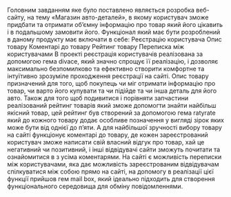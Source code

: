 Головним завданням яке було поставлено являється розробка веб-сайту, на тему «Магазин авто-деталей», в якому користувач зможе придбати та отримати об’ємну інформацію про товар який його цікавить і в подальшому замовити його.
Функціонал який має бути розроблений в даному продукту має включати в себе: 
Реєстрацію користувача
Опис товару
Коментарі до товару
Рейтинг товару
Переписка між користувачами
В проекті реєстрація користувачів реалізована за допомогою гема divace, який значно спрощує її реалізацію, і дозволяє максимально безпомилково та ефективно створити комфортне та інтуїтивно зрозуміле проходження реєстрації на сайті.
Опис товару призначений для того, щоб покупець чи міг отримати інформацію про товар, чи варто його купувати та чи підійде та чи інша деталь для його авто.
Також для того щоб подивитися і порівняти запчастини реалізований рейтинг товарів який зможе допомогти знайти найбільш якісний товар, цей рейтинг був створений за допомогою гема ratyrate який до кожного товару додає особливе позначення у вигляді зірок яких може бути від однієї до п’яти.
А для найбільшої зручності вибору товару на сайті функціонує коментарі до товару, де кожен зареєстрований користувач зможе написати свій власний відгук про товар, хай це негативний чи позитивний, і інші відвідувачі сайти зможуть почитати та ознайомитися в з усіма коментарями.
На сайті є можливість переписки між користувачами, яка дає можливість зареєстрованим відвідувачам спілкуватися між собою прямо на сайті, на допомогу в реалізації цієї функції прийшов гем mail box, який ідеально підходить для створення функціонального середовища для обміну повідомленнями.